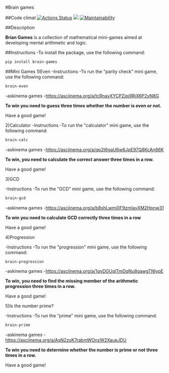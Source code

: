 #Brain games

##Code climat
[![Actions Status](https://github.com/bebcor/python-project-49/actions/workflows/hexlet-check.yml/badge.svg)](https://github.com/bebcor/python-project-49/actions)
<a href="https://codeclimate.com/github/bebcor/python-project-49/maintainability"><img src="https://api.codeclimate.com/v1/badges/99d1b9997b0fdebf4996/maintainability" /></a>
[![Maintainability](https://api.codeclimate.com/v1/badges/99d1b9997b0fdebf4996/maintainability)](https://codeclimate.com/github/bebcor/python-project-49/maintainability)


##Description

**Brian Games** is a collection of mathematical mini-games aimed at developing mental arithmetic and logic.


##Instructions
	-To install the package, use the following command:
```bash
pip install brain-games
```

##Mini Games
1)Even
-Instructions
	-To run the "parity check" mini game, use the following command:

```bash
brain-even
```


-askinema games
	-https://asciinema.org/a/tcRnayXYCPZjpj9RiX6P2yN8G


**To win you need to guess three times whether the number is even or not.**

Have a good game!



2)Calculator
-Instructions
	-To run the "calculator" mini game, use the following command:

```bash
brain-calc
```

-askinema games
	-https://asciinema.org/a/qp2t6gaU6w6JpE97Q8KcAn66K

**To win, you need to calculate the correct answer three times in a row.**

Have a good game!





3)GCD

-Instructions
	-To run the "GCD" mini game, use the following command:

```bash
brain-gcd
```

-askinema games
	-https://asciinema.org/a/b8shLwmi0F9zmIayXM2Hpnw31

**To win you need to calculate GCD correctly three times in a row**

Have a good game!



4)Progression 

-Instructions
	-To run the "progression" mini game, use the following command:
```bash
brain-progression
```

-askinema games
	-https://asciinema.org/a/1qvDGUqlTmDqNu8gawgTNlypE

**To win, you need to find the missing member of the arithmetic progression three times in a row.**

Have a good game!






5)Is the number prime?

-Instructions
	-To run the "prime" mini game, use the following command:

```bash
brain-prime
```

-askinema games
	-https://asciinema.org/a/AsN2zoK7rabmWOnzW2XaueJDU

**To win you need to determine whether the number is prime or not three times in a row.**

Have a good game!
